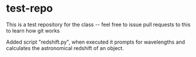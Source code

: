 # test-repo

This is a test repository for the class -- feel free to
issue pull requests to this to learn how git works

Added script "redshift.py", when executed it prompts for wavelengths and calculates the astronomical redshift of an object.